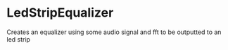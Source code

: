 # LedStripEqualizer
Creates an equalizer using some audio signal and fft to be outputted to an led strip
